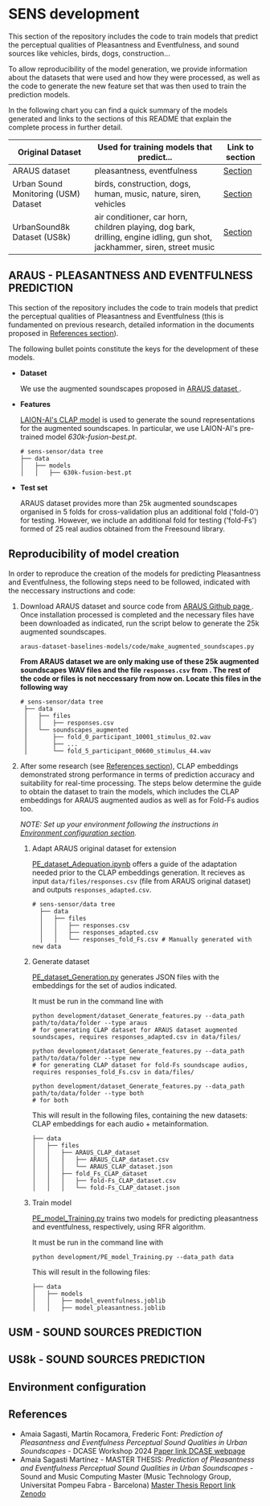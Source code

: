 # SENS development
This section of the repository includes the code to train models that predict the perceptual qualities of Pleasantness and Eventfulness, and sound sources like vehicles, birds, dogs, construction... 

To allow reproducibility of the model generation, we provide information about the datasets that were used and how they were processed, as well as the code to generate the new feature set that was then used to train the prediction models.

In the following chart you can find a quick summary of the models generated and links to the sections of this README that explain the complete process in further detail.

| Original Dataset                     | Used for training models that predict...                                                                                  | Link to section                                                          |
| ------------------------------------ | ------------------------------------------------------------------------------------------------------------------------- | ------------------------------------------------------------------------ |
| ARAUS dataset                        | pleasantness, eventfulness                                                                                                | <a href="#araus---pleasantness-and-eventfulness-prediction">Section </a> |
| Urban Sound Monitoring (USM) Dataset | birds, construction, dogs, human, music, nature, siren, vehicles                                                          | <a href="#usm---sound-sources-prediction">Section </a>                   |
| UrbanSound8k Dataset (US8k)          | air conditioner, car horn, children playing, dog bark, drilling, engine idling, gun shot, jackhammer, siren, street music | <a href="#us8k---sound-sources-prediction">Section </a>                  |



## ARAUS - PLEASANTNESS AND EVENTFULNESS PREDICTION

This section of the repository includes the code to train models that predict the perceptual qualities of Pleasantness and Eventfulness (this is fundamented on previous research, detailed information in the documents proposed in <a href="#references">References section</a>).

The following bullet points constitute the keys for the development of these models.

- **Dataset** 
  
  We use the augmented soundscapes proposed in <a href="https://github.com/ntudsp/araus-dataset-baseline-models"> ARAUS dataset </a>. 

- **Features** 
  
  <a href="https://github.com/LAION-AI/CLAP">LAION-AI's CLAP model</a> is used to generate the sound representations for the augmented soundscapes. In particular, we use LAION-AI's pre-trained model *630k-fusion-best.pt*.

  ```
  # sens-sensor/data tree
  ├── data
  │   ├── models
  │   │   ├── 630k-fusion-best.pt
  ```

- **Test set** 
  
  ARAUS dataset provides more than 25k augmented soundscapes organised in 5 folds for cross-validation plus an additional fold ('fold-0') for testing. However, we include an additional fold for testing ('fold-Fs') formed of 25 real audios obtained from the Freesound library. 


## Reproducibility of model creation

In order to reproduce the creation of the models for predicting Pleasantness and Eventfulness, the following steps need to be followed, indicated with the neccessary instructions and code:

1) Download ARAUS dataset and source code from <a href="https://github.com/ntudsp/araus-dataset-baseline-models"> ARAUS Github page </a>. Once installation processed is completed and the necessary files have been downloaded as indicated, run the script below to generate the 25k augmented soundscapes.

   ``` 
   araus-dataset-baselines-models/code/make_augmented_soundscapes.py
   ```
   **From ARAUS dataset we are only making use of these 25k augmented soundscapes WAV files and the file ```responses.csv``` from . The rest of the code or files is not neccessary from now on. Locate this files in the following way**
   ```
   # sens-sensor/data tree
    ├── data 
    │   ├── files
    │   │   ├── responses.csv
    │   └── soundscapes_augmented
    │       ├── fold_0_participant_10001_stimulus_02.wav
    │       ├── ...
    │       └── fold_5_participant_00600_stimulus_44.wav
   ```

2) After some research (see <a href="#references">References section</a>), CLAP embeddings demonstrated strong performance in terms of prediction accuracy and suitability for real-time processing. The steps below determine the guide to obtain the dataset to train the models, which includes the CLAP embeddings for ARAUS augmented audios as well as for Fold-Fs audios too.
   
   *NOTE: Set up your environment following the instructions in <a href="#environment-configuration">Environment configuration section</a>.*

   1) Adapt ARAUS original dataset for extension 
        
        <a href="development/PE_dataset_Adequation.ipynb">PE_dataset_Adequation.ipynb</a> offers a guide of the adaptation needed prior to the CLAP embeddings generation. It recieves as input ```data/files/responses.csv``` (file from ARAUS original dataset) and outputs ```responses_adapted.csv```.

        ``` 
        # sens-sensor/data tree
          ├── data 
          │   ├── files
          │   │   ├── responses.csv
          │   │   ├── responses_adapted.csv
          │   │   └── responses_fold_Fs.csv # Manually generated with new data
        ```

   2) Generate dataset
        
        <a href="development/PE_dataset_Generation.py">PE_dataset_Generation.py</a> generates JSON files with the embeddings for the set of audios indicated. 

        It must be run in the command line with
        ```
        python development/dataset_Generate_features.py --data_path path/to/data/folder --type araus
        # for generating CLAP dataset for ARAUS dataset augmented soundscapes, requires responses_adapted.csv in data/files/

        python development/dataset_Generate_features.py --data_path path/to/data/folder --type new
        # for generating CLAP dataset for fold-Fs soundscape audios, requires responses_fold_Fs.csv in data/files/

        python development/dataset_Generate_features.py --data_path path/to/data/folder --type both
        # for both
        ```

        This will result in the following files, containing the new datasets: CLAP embeddings for each audio + metainformation.
        ```
        ├── data
        │   ├── files
        │   │   ├── ARAUS_CLAP_dataset
        │   │   │   ├── ARAUS_CLAP_dataset.csv
        │   │   │   └── ARAUS_CLAP_dataset.json
        │   │   ├── fold_Fs_CLAP_dataset
        │   │   │   ├── fold-Fs_CLAP_dataset.csv
        │   │   │   └── fold-Fs_CLAP_dataset.json
        ```

    3) Train model
   
        <a href="development/PE_model_Training.py">PE_model_Training.py</a> trains two models for predicting pleasantness and eventfulness, respectively, using RFR algorithm.

        It must be run in the command line with

        ```
        python development/PE_model_Training.py --data_path data
        ```
        This will result in the following files:
        ```
        ├── data
        │   ├── models
        │   │   ├── model_eventfulness.joblib
        │   │   ├── model_pleasantness.joblib
        ```

## USM - SOUND SOURCES PREDICTION



## US8k - SOUND SOURCES PREDICTION

## Environment configuration

## References
- Amaia Sagasti, Martín Rocamora, Frederic Font: *Prediction of Pleasantness and Eventfulness Perceptual Sound Qualities in Urban Soundscapes* - DCASE Workshop 2024 <a href="https://dcase.community/documents/workshop2024/proceedings/DCASE2024Workshop_Sagasti_12.pdf">Paper link DCASE webpage</a>
- Amaia Sagasti Martínez - MASTER THESIS: *Prediction of Pleasantness and Eventfulness Perceptual Sound Qualities in Urban Soundscapes* - Sound and Music Computing Master (Music Technology Group, Universitat Pompeu Fabra - Barcelona) <a href="https://zenodo.org/records/13861445">Master Thesis Report link Zenodo</a>
